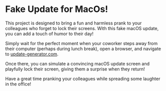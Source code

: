 Fake Update for MacOs!
=================

This project is designed to bring a fun and harmless prank to your colleagues who forget to lock their screens. With this fake macOS update, you can add a touch of humor to their day!

Simply wait for the perfect moment when your coworker steps away from their computer (perhaps during lunch break), open a browser, and navigate to [update-generator.com](http://www.update-generator.com/).

Once there, you can simulate a convincing macOS update screen and playfully lock their screen, giving them a surprise when they return!

Have a great time pranking your colleagues while spreading some laughter in the office!
